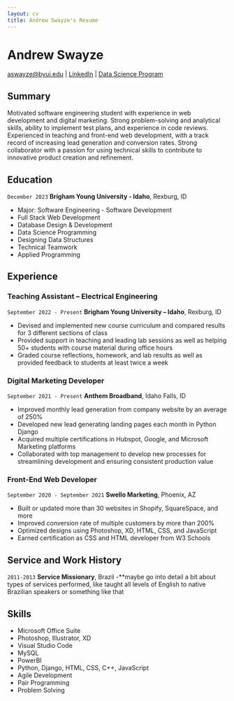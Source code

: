 ```yaml
---
layout: cv
title: Andrew Swayze's Resume
---
```


# Andrew Swayze

<div id="webaddress">
<a href="aswayze@byui.edu">aswayze@byui.edu</a>
| <a href="https://www.linkedin.com/in/andrewswayze/">LinkedIn</a>
| <a href="https://byuidatascience.github.io/development.html">Data Science Program</a>
</div>

## Summary

Motivated software engineering student with experience in web development and digital marketing. Strong problem-solving and analytical skills, ability to implement test plans, and experience in code reviews. Experienced in teaching and front-end web development, with a track record of increasing lead generation and conversion rates. Strong collaborator with a passion for using technical skills to contribute to innovative product creation and refinement.

## Education

`December 2023`
**Brigham Young University - Idaho**, Rexburg, ID

- Major: Software Engineering - Software Development
- Full Stack Web Development
- Database Design & Development
- Data Science Programming
- Designing Data Structures
- Technical Teamwork
- Applied Programming

## Experience

### Teaching Assistant – Electrical Engineering

`September 2022 - Present`
__Brigham Young University – Idaho__, Rexburg, ID

- Devised and implemented new course curriculum and compared results for 3 different sections of class
- Provided support in teaching and leading lab sessions as well as helping 50+ students with course material during office hours
- Graded course reflections, homework, and lab results as well as provided feedback to students at least twice a week

### Digital Marketing Developer

`September 2021 - Present`
__Anthem Broadband__, Idaho Falls, ID

- Improved monthly lead generation from company website by an average of 250%
- Developed new lead generating landing pages each month in Python Django
- Acquired multiple certifications in Hubspot, Google, and Microsoft Marketing platforms
- Collaborated with top management to develop new processes for streamlining development and ensuring consistent production value

### Front-End Web Developer

`September 2020 - September 2021`
__Swello Marketing__, Phoenix, AZ

- Built or updated more than 30 websites in Shopify, SquareSpace, and more
- Improved conversion rate of multiple customers by more than 200%
- Optimized designs using Photoshop, XD, HTML, CSS, and JavaScript
- Earned certification as CSS and HTML developer from W3 Schools

## Service and Work History

`2011-2013`
**Service Missionary**, Brazil
-**maybe go into detail a bit about types of services performed, like taught all levels of English to native Brazilian speakers or something like that

## Skills

- Microsoft Office Suite
- Photoshop, Illustrator, XD
- Visual Studio Code
- MySQL
- PowerBI
- Python, Django, HTML, CSS, C++, JavaScript
- Agile Development
- Pair Programming
- Problem Solving

<!-- ### Footer

Last updated: March 2023 -->
